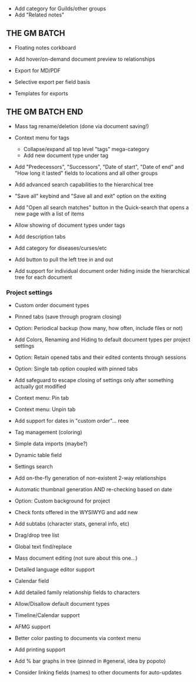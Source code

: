 
- Add category for Guilds/other groups
- Add "Related notes"

## THE GM BATCH

- Floating notes corkboard
- Add hover/on-demand document preview to relationships

- Export for MD/PDF
- Selective export per field basis
- Templates for exports

## THE GM BATCH END

- Mass tag rename/deletion (done via document saving!)
- Context menu for tags
  - Collapse/expand all top level "tags" mega-category
  - Add new document type under tag

- Add "Predecessors", "Successors", "Date of start", "Date of end" and "How long it lasted" fields to locations and all other groups

- Add advanced search capabilities to the hierarchical tree

- "Save all" keybind and "Save all and exit" option on the exiting

- Add "Open all search matches" button in the Quick-search that opens a new page with a list of items
- Allow showing of document types under tags
- Add description tabs
- Add category for diseases/curses/etc
- Add button to pull the left tree in and out
- Add support for individual document order hiding inside the hierarchical tree for each document

### Project settings

- Custom order document types
- Pinned tabs (save through program closing)
- Option: Periodical backup (how many, how often, include files or not)
- Add Colors, Renaming and Hiding to default document types per project settings
- Option: Retain opened tabs and their edited contents through sessions
- Option: Single tab option coupled with pinned tabs
- Add safeguard to escape closing of settings only after something actually got modified
- Context menu: Pin tab
- Context menu: Unpin tab

- Add support for dates in "custom order"... reee
- Tag management (coloring)

- Simple data imports (maybe?)

- Dynamic table field
- Settings search

- Add on-the-fly generation of non-existent 2-way relationships

- Automatic thumbnail generation AND re-checking based on date

- Option: Custom background for project
- Check fonts offered in the WYSIWYG and add new
- Add subtabs (character stats, general info, etc)
- Drag/drop tree list
- Global text find/replace
- Mass document editing (not sure about this one...)

- Detailed language editor support
- Calendar field
- Add detailed family relationship fields to characters
- Allow/Disallow default document types
- Timeline/Calendar support
- AFMG support
- Better color pasting to documents via context menu
- Add printing support
- Add % bar graphs in tree (pinned in #general, idea by popoto)
- Consider linking fields (names) to other documents for auto-updates
